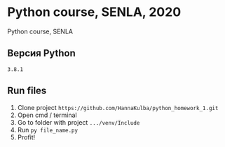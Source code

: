 # Python course, SENLA, 2020

Python course, SENLA

## Версия Python
```
3.8.1
```

## Run files
1. Clone project `https://github.com/HannaKulba/python_homework_1.git`
2. Open cmd / terminal
3. Go to folder with project `.../venv/Include`
4. Run `py file_name.py`
5. Profit!



